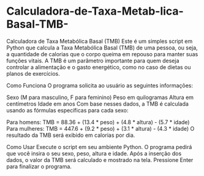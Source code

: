 # Calculadora-de-Taxa-Metab-lica-Basal-TMB-
Calculadora de Taxa Metabólica Basal (TMB)
Este é um simples script em Python que calcula a Taxa Metabólica Basal (TMB) de uma pessoa, ou seja, a quantidade de calorias que o corpo queima em repouso para manter suas funções vitais. A TMB é um parâmetro importante para quem deseja controlar a alimentação e o gasto energético, como no caso de dietas ou planos de exercícios.

Como Funciona
O programa solicita ao usuário as seguintes informações:

Sexo (M para masculino, F para feminino)
Peso em quilogramas
Altura em centímetros
Idade em anos
Com base nesses dados, a TMB é calculada usando as fórmulas específicas para cada sexo:

Para homens:
TMB = 88.36 + (13.4 * peso) + (4.8 * altura) - (5.7 * idade)
Para mulheres:
TMB = 447.6 + (9.2 * peso) + (3.1 * altura) - (4.3 * idade)
O resultado da TMB será exibido em calorias por dia.

Como Usar
Execute o script em seu ambiente Python.
O programa pedirá que você insira o seu sexo, peso, altura e idade.
Após a inserção dos dados, o valor da TMB será calculado e mostrado na tela.
Pressione Enter para finalizar o programa.
